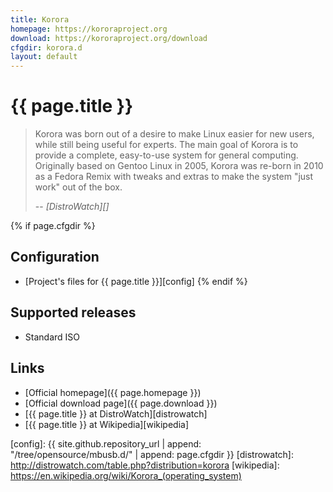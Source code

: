 ```yaml
---
title: Korora
homepage: https://kororaproject.org
download: https://kororaproject.org/download
cfgdir: korora.d
layout: default
---
```


# {{ page.title }}

> Korora was born out of a desire to make Linux easier for new users, while
> still being useful for experts. The main goal of Korora is to provide a
> complete, easy-to-use system for general computing. Originally based on Gentoo
> Linux in 2005, Korora was re-born in 2010 as a Fedora Remix with tweaks and
> extras to make the system "just work" out of the box.
>
> -- <cite markdown="1">[DistroWatch][]</cite>


{% if page.cfgdir %}
## Configuration

- [Project's files for {{ page.title }}][config]
{% endif %}


## Supported releases

- Standard ISO


## Links

- [Official homepage]({{ page.homepage }})
- [Official download page]({{ page.download }})
- [{{ page.title }} at DistroWatch][distrowatch]
- [{{ page.title }} at Wikipedia][wikipedia]


[config]: {{ site.github.repository_url | append: "/tree/opensource/mbusb.d/" | append: page.cfgdir }}
[distrowatch]: http://distrowatch.com/table.php?distribution=korora
[wikipedia]: https://en.wikipedia.org/wiki/Korora_(operating_system)
